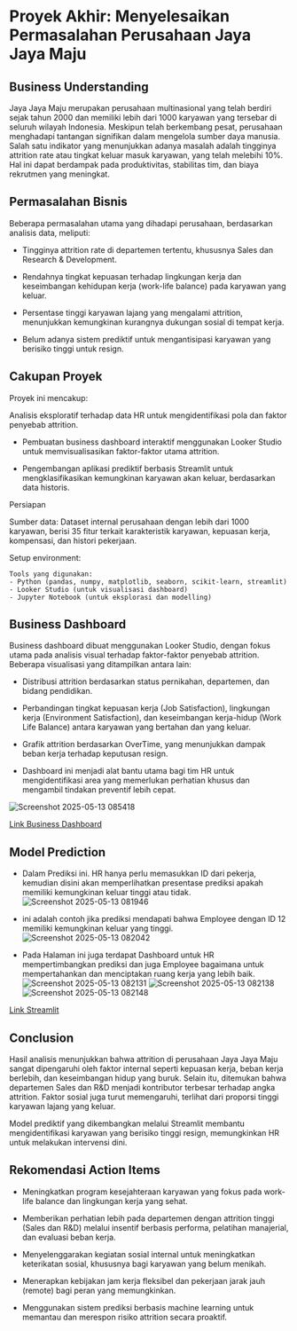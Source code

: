 # Proyek Akhir: Menyelesaikan Permasalahan Perusahaan Jaya Jaya Maju
## Business Understanding
Jaya Jaya Maju merupakan perusahaan multinasional yang telah berdiri sejak tahun 2000 dan memiliki lebih dari 1000 karyawan yang tersebar di seluruh wilayah Indonesia. Meskipun telah berkembang pesat, perusahaan menghadapi tantangan signifikan dalam mengelola sumber daya manusia. Salah satu indikator yang menunjukkan adanya masalah adalah tingginya attrition rate atau tingkat keluar masuk karyawan, yang telah melebihi 10%. Hal ini dapat berdampak pada produktivitas, stabilitas tim, dan biaya rekrutmen yang meningkat.

## Permasalahan Bisnis
Beberapa permasalahan utama yang dihadapi perusahaan, berdasarkan analisis data, meliputi:

- Tingginya attrition rate di departemen tertentu, khususnya Sales dan Research & Development.

- Rendahnya tingkat kepuasan terhadap lingkungan kerja dan keseimbangan kehidupan kerja (work-life balance) pada karyawan yang keluar.

- Persentase tinggi karyawan lajang yang mengalami attrition, menunjukkan kemungkinan kurangnya dukungan sosial di tempat kerja.

- Belum adanya sistem prediktif untuk mengantisipasi karyawan yang berisiko tinggi untuk resign.

## Cakupan Proyek
Proyek ini mencakup:

Analisis eksploratif terhadap data HR untuk mengidentifikasi pola dan faktor penyebab attrition.

- Pembuatan business dashboard interaktif menggunakan Looker Studio untuk memvisualisasikan faktor-faktor utama attrition.

- Pengembangan aplikasi prediktif berbasis Streamlit untuk mengklasifikasikan kemungkinan karyawan akan keluar, berdasarkan data historis.

Persiapan

Sumber data: Dataset internal perusahaan dengan lebih dari 1000 karyawan, berisi 35 fitur terkait karakteristik karyawan, kepuasan kerja, kompensasi, dan histori pekerjaan.

Setup environment:

```
Tools yang digunakan:
- Python (pandas, numpy, matplotlib, seaborn, scikit-learn, streamlit)
- Looker Studio (untuk visualisasi dashboard)
- Jupyter Notebook (untuk eksplorasi dan modelling)
```
## Business Dashboard
Business dashboard dibuat menggunakan Looker Studio, dengan fokus utama pada analisis visual terhadap faktor-faktor penyebab attrition. Beberapa visualisasi yang ditampilkan antara lain:

- Distribusi attrition berdasarkan status pernikahan, departemen, dan bidang pendidikan.

- Perbandingan tingkat kepuasan kerja (Job Satisfaction), lingkungan kerja (Environment Satisfaction), dan keseimbangan kerja-hidup (Work Life Balance) antara karyawan yang bertahan dan yang keluar.

- Grafik attrition berdasarkan OverTime, yang menunjukkan dampak beban kerja terhadap keputusan resign.

- Dashboard ini menjadi alat bantu utama bagi tim HR untuk mengidentifikasi area yang memerlukan perhatian khusus dan mengambil tindakan preventif lebih cepat.
  
![Screenshot 2025-05-13 085418](https://github.com/user-attachments/assets/83ce2a58-35fa-4c2a-aa43-701c0b2b7fec)

[Link Business Dashboard](https://lookerstudio.google.com/reporting/6c5a2346-bbd8-41fd-97e1-827e9939a4e9)
## Model Prediction

- Dalam Prediksi ini. HR hanya perlu memasukkan ID dari pekerja, kemudian disini akan memperlihatkan presentase prediksi apakah memiliki kemungkinan keluar tinggi atau tidak.
![Screenshot 2025-05-13 081946](https://github.com/user-attachments/assets/0451977e-2fd7-43a2-8168-c596ca211ef6)

- ini adalah contoh jika prediksi mendapati bahwa Employee dengan ID 12 memiliki kemungkinan keluar yang tinggi.
![Screenshot 2025-05-13 082042](https://github.com/user-attachments/assets/20e899d7-585e-43a0-b18b-70db4d85765f)

- Pada Halaman ini juga terdapat Dashboard untuk HR mempertimbangkan prediksi dan juga Employee bagaimana untuk mempertahankan dan menciptakan ruang kerja yang lebih baik.
![Screenshot 2025-05-13 082131](https://github.com/user-attachments/assets/b2a19572-b9cc-423c-ae3b-162b79675285)
![Screenshot 2025-05-13 082138](https://github.com/user-attachments/assets/083a679a-edd3-41f6-a027-0b1d157fda16)
![Screenshot 2025-05-13 082148](https://github.com/user-attachments/assets/02e92c06-abfb-403c-a64e-f1201fe2acdb)


[Link Streamlit](https://humanrecourse-2cglzs2f3lvwggixfsusrn.streamlit.app/)

## Conclusion
Hasil analisis menunjukkan bahwa attrition di perusahaan Jaya Jaya Maju sangat dipengaruhi oleh faktor internal seperti kepuasan kerja, beban kerja berlebih, dan keseimbangan hidup yang buruk. Selain itu, ditemukan bahwa departemen Sales dan R&D menjadi kontributor terbesar terhadap angka attrition. Faktor sosial juga turut memengaruhi, terlihat dari proporsi tinggi karyawan lajang yang keluar.

Model prediktif yang dikembangkan melalui Streamlit membantu mengidentifikasi karyawan yang berisiko tinggi resign, memungkinkan HR untuk melakukan intervensi dini.

## Rekomendasi Action Items
- Meningkatkan program kesejahteraan karyawan yang fokus pada work-life balance dan lingkungan kerja yang sehat.

- Memberikan perhatian lebih pada departemen dengan attrition tinggi (Sales dan R&D) melalui insentif berbasis performa, pelatihan manajerial, dan evaluasi beban kerja.

- Menyelenggarakan kegiatan sosial internal untuk meningkatkan keterikatan sosial, khususnya bagi karyawan yang belum menikah.

- Menerapkan kebijakan jam kerja fleksibel dan pekerjaan jarak jauh (remote) bagi peran yang memungkinkan.

- Menggunakan sistem prediksi berbasis machine learning untuk memantau dan merespon risiko attrition secara proaktif.
